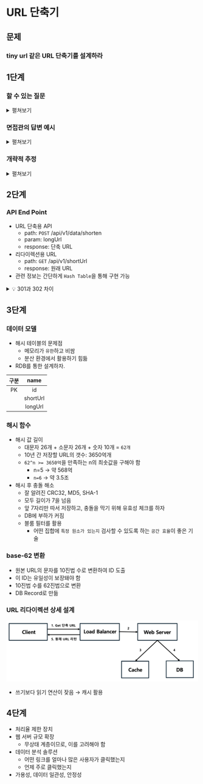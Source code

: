 # URL 단축기

## 문제

### tiny url 같은 URL 단축기를 설계하라

## 1단계

### 할 수 있는 질문

<details>
    <summary>펼쳐보기</summary>

1. 어떻게 동작하는지 예시를 보여달라
2. 트래픽의 규모는?
3. 단축 URL의 길이는 어느 정도여야 하는가?
4. 단축 URL에 포함될 문제에 제한이 있는지?
5. 단축 URL을 시스템에서 지우거나 갱신할 수 있는지?
6. 몇년 간 운영하는지?

</details>

### 면접관의 답변 예시

<details>
    <summary>펼쳐보기</summary>

1. 엄청 긴 URL을 ~/q4jz5j로 단축
2. 매일 1억개의 단축 url을 생성할 정도
3. 짧으면 짧을수록 좋음
4. 숫자와 알파벳 대소문자로 제한
5. 삭제나 갱신 불가능
6. 10년으로 가정

</details>

### 개략적 추정

<details>
    <summary>펼쳐보기</summary>

- 쓰기 연산: 매일 1억 개의 단축 URL 생성
- 초당 쓰기: 1억 / 24 / 3600 = 1,160회
- 읽기 연산: 쓰기 연산의 10배라 가정 → 11,600회
- 총 보관 레코드: 1억 x 365일 x 10년 = 3650억 개
- 축약 전 URL의 길이가 100이라 가정 → 3650 x 100Byte = 36.5TB

</details>

## 2단계

### API End Point

- URL 단축용 API
  - path: `POST` /api/v1/data/shorten
  - param: longUrl
  - response: 단축 URL
- 리다이렉션용 URL
  - path: `GET` /api/v1/shortUrl
  - response: 원래 URL
- 관련 정보는 간단하게 `Hash Table`을 통해 구현 가능

<details>
    <summary>💡 301과 302 차이</summary>

- 301
  - Permanently Model
  - 해당 URL에 대한 HTTP 요청의 처리 책임이 `영구적`으로 Location 헤더에 반환된 URL로 이전되었다는 응답
  - 영구적으로 이전되었으므로, 브라우저는 이 응답을 `캐싱`함
  - 서버 부하가 줄어듦
- 302
  - Found
  - 주어진 URL로의 요청이 `일시적`으로 Location 헤더가 지정하는 URL에 의해 처리돼야 한다는 응답
  - 트래픽 분석이 중요할 때(클릭률, 발생 위치 분석) 활용

</details>

## 3단계

### 데이터 모델

- 해시 테이블의 문제점
  - 메모리가 `유한`하고 비쌈
  - 분산 환경에서 활용하기 힘듦
- RDB를 통한 설계하자.

| 구분 |   name   |
| :--: | :------: |
|  PK  |    id    |
|      | shortUrl |
|      | longUrl  |

### 해시 함수

- 해시 값 길이
  - 대문자 26개 + 소문자 26개 + 숫자 10개 = `62개`
  - 10년 간 저장할 URL의 갯수: 3650억개
  - `62^n >= 3650억`을 만족하는 n의 최솟값을 구해야 함
    - n=5 → 약 568억
    - `n=6` → 약 3.5조
- 해시 후 충돌 해소
  - 잘 알려진 CRC32, MD5, SHA-1
  - 모두 길이가 7을 넘음
  - 앞 7자리만 따서 저장하고, 충돌을 막기 위해 유효성 체크를 하자
  - DB에 부하가 커짐
  - 블룸 필터를 활용
    - 어떤 집합에 `특정 원소가 있는지` 검사할 수 있도록 하는 `공간 효율`이 좋은 기술

### base-62 변환

- 원본 URL의 문자를 10진법 수로 변환하여 ID 도출
- 이 ID는 유일성이 보장돼야 함
- 10진법 수를 62진법으로 변환
- DB Record로 만듦

### URL 리다이렉션 상세 설계

<p align=center>
    <img src='../resources/URL_단축기.png' width=1000>
</p>

- 쓰기보다 읽기 연산이 잦음 → 캐시 활용

## 4단계

- 처리율 제한 장치
- 웹 서버 규모 확장
  - 무상태 계층이므로, 이를 고려해야 함
- 데이터 분석 솔루션
  - 어떤 링크를 얼마나 많은 사용자가 클릭했는지
  - 언제 주로 클릭했는지
- 가용성, 데이터 일관성, 안정성
